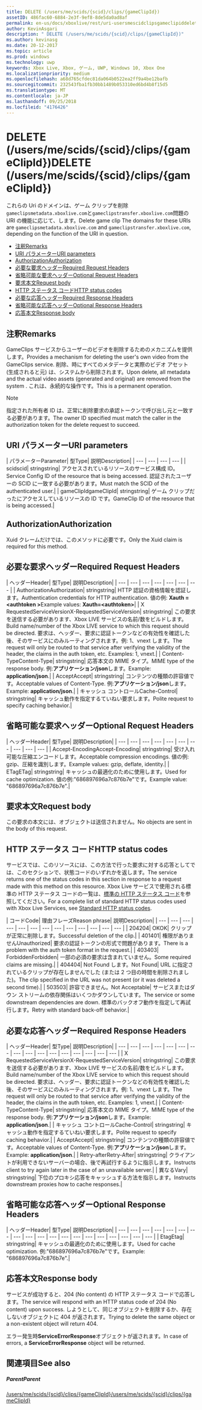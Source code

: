 ```yaml
---
title: DELETE (/users/me/scids/{scid}/clips/{gameClipId})
assetID: 486fac60-6884-2e3f-9ef8-8de5da0ad8af
permalink: en-us/docs/xboxlive/rest/uri-usersmescidclipsgameclipiddelete.html
author: KevinAsgari
description: " DELETE (/users/me/scids/{scid}/clips/{gameClipId})"
ms.author: kevinasg
ms.date: 20-12-2017
ms.topic: article
ms.prod: windows
ms.technology: uwp
keywords: Xbox Live, Xbox, ゲーム, UWP, Windows 10, Xbox One
ms.localizationpriority: medium
ms.openlocfilehash: a68d765cfdec81da064b0522ea2ff9a4be12bafb
ms.sourcegitcommit: 232543fba1fb30bb1489b053310ed6bd4b8f15d5
ms.translationtype: MT
ms.contentlocale: ja-JP
ms.lasthandoff: 09/25/2018
ms.locfileid: "4176426"
---
```

# <a name="delete-usersmescidsscidclipsgameclipid"></a><span data-ttu-id="4fd06-104">DELETE (/users/me/scids/{scid}/clips/{gameClipId})</span><span class="sxs-lookup"><span data-stu-id="4fd06-104">DELETE (/users/me/scids/{scid}/clips/{gameClipId})</span></span>
<span data-ttu-id="4fd06-105">これらの Uri のドメインは、ゲーム クリップを削除`gameclipsmetadata.xboxlive.com`と`gameclipstransfer.xboxlive.com`問題の URI の機能に応じて、します。</span><span class="sxs-lookup"><span data-stu-id="4fd06-105">Delete game clip The domains for these URIs are `gameclipsmetadata.xboxlive.com` and `gameclipstransfer.xboxlive.com`, depending on the function of the URI in question.</span></span>
 
  * [<span data-ttu-id="4fd06-106">注釈</span><span class="sxs-lookup"><span data-stu-id="4fd06-106">Remarks</span></span>](#ID4EX)
  * [<span data-ttu-id="4fd06-107">URI パラメーター</span><span class="sxs-lookup"><span data-stu-id="4fd06-107">URI parameters</span></span>](#ID4ECB)
  * [<span data-ttu-id="4fd06-108">Authorization</span><span class="sxs-lookup"><span data-stu-id="4fd06-108">Authorization</span></span>](#ID4ENB)
  * [<span data-ttu-id="4fd06-109">必要な要求ヘッダー</span><span class="sxs-lookup"><span data-stu-id="4fd06-109">Required Request Headers</span></span>](#ID4EYB)
  * [<span data-ttu-id="4fd06-110">省略可能な要求ヘッダー</span><span class="sxs-lookup"><span data-stu-id="4fd06-110">Optional Request Headers</span></span>](#ID4EEE)
  * [<span data-ttu-id="4fd06-111">要求本文</span><span class="sxs-lookup"><span data-stu-id="4fd06-111">Request body</span></span>](#ID4ENF)
  * [<span data-ttu-id="4fd06-112">HTTP ステータス コード</span><span class="sxs-lookup"><span data-stu-id="4fd06-112">HTTP status codes</span></span>](#ID4EYF)
  * [<span data-ttu-id="4fd06-113">必要な応答ヘッダー</span><span class="sxs-lookup"><span data-stu-id="4fd06-113">Required Response Headers</span></span>](#ID4EIAAC)
  * [<span data-ttu-id="4fd06-114">省略可能な応答ヘッダー</span><span class="sxs-lookup"><span data-stu-id="4fd06-114">Optional Response Headers</span></span>](#ID4E2CAC)
  * [<span data-ttu-id="4fd06-115">応答本文</span><span class="sxs-lookup"><span data-stu-id="4fd06-115">Response body</span></span>](#ID4E2DAC)
 
<a id="ID4EX"></a>

 
## <a name="remarks"></a><span data-ttu-id="4fd06-116">注釈</span><span class="sxs-lookup"><span data-stu-id="4fd06-116">Remarks</span></span>
 
<span data-ttu-id="4fd06-117">GameClips サービスからユーザーのビデオを削除するためのメカニズムを提供します。</span><span class="sxs-lookup"><span data-stu-id="4fd06-117">Provides a mechanism for deleting the user's own video from the GameClips service.</span></span> <span data-ttu-id="4fd06-118">削除、時にすべてのメタデータと実際のビデオ アセット (生成されると元) は、システムから削除されます。</span><span class="sxs-lookup"><span data-stu-id="4fd06-118">Upon delete, all metadata and the actual video assets (generated and original) are removed from the system .</span></span> <span data-ttu-id="4fd06-119">これは、永続的な操作です。</span><span class="sxs-lookup"><span data-stu-id="4fd06-119">This is a permanent operation.</span></span> 

> [!NOTE] 
> <span data-ttu-id="4fd06-120">指定された所有者 ID は、正常に削除要求の承認トークンで呼び出し元と一致する必要があります。</span><span class="sxs-lookup"><span data-stu-id="4fd06-120">The owner ID specified must match the caller in the authorization token for the delete request to succeed.</span></span> 


  
<a id="ID4ECB"></a>

 
## <a name="uri-parameters"></a><span data-ttu-id="4fd06-121">URI パラメーター</span><span class="sxs-lookup"><span data-stu-id="4fd06-121">URI parameters</span></span>
 
| <span data-ttu-id="4fd06-122">パラメーター</span><span class="sxs-lookup"><span data-stu-id="4fd06-122">Parameter</span></span>| <span data-ttu-id="4fd06-123">型</span><span class="sxs-lookup"><span data-stu-id="4fd06-123">Type</span></span>| <span data-ttu-id="4fd06-124">説明</span><span class="sxs-lookup"><span data-stu-id="4fd06-124">Description</span></span>| 
| --- | --- | --- | --- | 
| <span data-ttu-id="4fd06-125">scid</span><span class="sxs-lookup"><span data-stu-id="4fd06-125">scid</span></span>| <span data-ttu-id="4fd06-126">string</span><span class="sxs-lookup"><span data-stu-id="4fd06-126">string</span></span>| <span data-ttu-id="4fd06-127">アクセスされているリソースのサービス構成 ID。</span><span class="sxs-lookup"><span data-stu-id="4fd06-127">Service Config ID of the resource that is being accessed.</span></span> <span data-ttu-id="4fd06-128">認証されたユーザーの SCID に一致する必要があります。</span><span class="sxs-lookup"><span data-stu-id="4fd06-128">Must match the SCID of the authenticated user.</span></span>| 
| <span data-ttu-id="4fd06-129">gameClipId</span><span class="sxs-lookup"><span data-stu-id="4fd06-129">gameClipId</span></span>| <span data-ttu-id="4fd06-130">string</span><span class="sxs-lookup"><span data-stu-id="4fd06-130">string</span></span>| <span data-ttu-id="4fd06-131">ゲーム クリップだったにアクセスしているリソースの ID です。</span><span class="sxs-lookup"><span data-stu-id="4fd06-131">GameClip ID of the resource that is being accessed.</span></span>| 
  
<a id="ID4ENB"></a>

 
## <a name="authorization"></a><span data-ttu-id="4fd06-132">Authorization</span><span class="sxs-lookup"><span data-stu-id="4fd06-132">Authorization</span></span>
 
<span data-ttu-id="4fd06-133">Xuid クレームだけでは、このメソッドに必要です。</span><span class="sxs-lookup"><span data-stu-id="4fd06-133">Only the Xuid claim is required for this method.</span></span>
  
<a id="ID4EYB"></a>

 
## <a name="required-request-headers"></a><span data-ttu-id="4fd06-134">必要な要求ヘッダー</span><span class="sxs-lookup"><span data-stu-id="4fd06-134">Required Request Headers</span></span>
 
| <span data-ttu-id="4fd06-135">ヘッダー</span><span class="sxs-lookup"><span data-stu-id="4fd06-135">Header</span></span>| <span data-ttu-id="4fd06-136">型</span><span class="sxs-lookup"><span data-stu-id="4fd06-136">Type</span></span>| <span data-ttu-id="4fd06-137">説明</span><span class="sxs-lookup"><span data-stu-id="4fd06-137">Description</span></span>| 
| --- | --- | --- | --- | --- | --- | --- | 
| <span data-ttu-id="4fd06-138">Authorization</span><span class="sxs-lookup"><span data-stu-id="4fd06-138">Authorization</span></span>| <span data-ttu-id="4fd06-139">string</span><span class="sxs-lookup"><span data-stu-id="4fd06-139">string</span></span>| <span data-ttu-id="4fd06-140">HTTP 認証の資格情報を認証します。</span><span class="sxs-lookup"><span data-stu-id="4fd06-140">Authentication credentials for HTTP authentication.</span></span> <span data-ttu-id="4fd06-141">値の例: <b>Xauth =&lt;authtoken ></b></span><span class="sxs-lookup"><span data-stu-id="4fd06-141">Example values: <b>Xauth=&lt;authtoken></b></span></span>| 
| <span data-ttu-id="4fd06-142">X RequestedServiceVersion</span><span class="sxs-lookup"><span data-stu-id="4fd06-142">X-RequestedServiceVersion</span></span>| <span data-ttu-id="4fd06-143">string</span><span class="sxs-lookup"><span data-stu-id="4fd06-143">string</span></span>| <span data-ttu-id="4fd06-144">この要求を送信する必要があります、Xbox LIVE サービスの名前/数をビルドします。</span><span class="sxs-lookup"><span data-stu-id="4fd06-144">Build name/number of the Xbox LIVE service to which this request should be directed.</span></span> <span data-ttu-id="4fd06-145">要求は、ヘッダー、要求に認証トークンなどの有効性を確認した後、そのサービスにのみルーティングされます。例: 1、vnext します。</span><span class="sxs-lookup"><span data-stu-id="4fd06-145">The request will only be routed to that service after verifying the validity of the header, the claims in the auth token, etc. Examples: 1, vnext.</span></span>| 
| <span data-ttu-id="4fd06-146">Content-Type</span><span class="sxs-lookup"><span data-stu-id="4fd06-146">Content-Type</span></span>| <span data-ttu-id="4fd06-147">string</span><span class="sxs-lookup"><span data-stu-id="4fd06-147">string</span></span>| <span data-ttu-id="4fd06-148">応答本文の MIME タイプ。</span><span class="sxs-lookup"><span data-stu-id="4fd06-148">MIME type of the response body.</span></span> <span data-ttu-id="4fd06-149">例:<b>アプリケーション/json</b>します。</span><span class="sxs-lookup"><span data-stu-id="4fd06-149">Example: <b>application/json</b>.</span></span>| 
| <span data-ttu-id="4fd06-150">Accept</span><span class="sxs-lookup"><span data-stu-id="4fd06-150">Accept</span></span>| <span data-ttu-id="4fd06-151">string</span><span class="sxs-lookup"><span data-stu-id="4fd06-151">string</span></span>| <span data-ttu-id="4fd06-152">コンテンツの種類の許容値です。</span><span class="sxs-lookup"><span data-stu-id="4fd06-152">Acceptable values of Content-Type.</span></span> <span data-ttu-id="4fd06-153">例:<b>アプリケーション/json</b>します。</span><span class="sxs-lookup"><span data-stu-id="4fd06-153">Example: <b>application/json</b>.</span></span>| 
| <span data-ttu-id="4fd06-154">キャッシュ コントロール</span><span class="sxs-lookup"><span data-stu-id="4fd06-154">Cache-Control</span></span>| <span data-ttu-id="4fd06-155">string</span><span class="sxs-lookup"><span data-stu-id="4fd06-155">string</span></span>| <span data-ttu-id="4fd06-156">キャッシュ動作を指定するていねい要求します。</span><span class="sxs-lookup"><span data-stu-id="4fd06-156">Polite request to specify caching behavior.</span></span>| 
  
<a id="ID4EEE"></a>

 
## <a name="optional-request-headers"></a><span data-ttu-id="4fd06-157">省略可能な要求ヘッダー</span><span class="sxs-lookup"><span data-stu-id="4fd06-157">Optional Request Headers</span></span>
 
| <span data-ttu-id="4fd06-158">ヘッダー</span><span class="sxs-lookup"><span data-stu-id="4fd06-158">Header</span></span>| <span data-ttu-id="4fd06-159">型</span><span class="sxs-lookup"><span data-stu-id="4fd06-159">Type</span></span>| <span data-ttu-id="4fd06-160">説明</span><span class="sxs-lookup"><span data-stu-id="4fd06-160">Description</span></span>| 
| --- | --- | --- | --- | --- | --- | --- | --- | --- | --- | 
| <span data-ttu-id="4fd06-161">Accept-Encoding</span><span class="sxs-lookup"><span data-stu-id="4fd06-161">Accept-Encoding</span></span>| <span data-ttu-id="4fd06-162">string</span><span class="sxs-lookup"><span data-stu-id="4fd06-162">string</span></span>| <span data-ttu-id="4fd06-163">受け入れ可能な圧縮エンコードします。</span><span class="sxs-lookup"><span data-stu-id="4fd06-163">Acceptable compression encodings.</span></span> <span data-ttu-id="4fd06-164">値の例: gzip、圧縮を識別します。</span><span class="sxs-lookup"><span data-stu-id="4fd06-164">Example values: gzip, deflate, identity.</span></span>| 
| <span data-ttu-id="4fd06-165">ETag</span><span class="sxs-lookup"><span data-stu-id="4fd06-165">ETag</span></span>| <span data-ttu-id="4fd06-166">string</span><span class="sxs-lookup"><span data-stu-id="4fd06-166">string</span></span>| <span data-ttu-id="4fd06-167">キャッシュの最適化のために使用します。</span><span class="sxs-lookup"><span data-stu-id="4fd06-167">Used for cache optimization.</span></span> <span data-ttu-id="4fd06-168">値の例:"686897696a7c876b7e"です。</span><span class="sxs-lookup"><span data-stu-id="4fd06-168">Example value: "686897696a7c876b7e".</span></span>| 
  
<a id="ID4ENF"></a>

 
## <a name="request-body"></a><span data-ttu-id="4fd06-169">要求本文</span><span class="sxs-lookup"><span data-stu-id="4fd06-169">Request body</span></span>
 
<span data-ttu-id="4fd06-170">この要求の本文には、オブジェクトは送信されません。</span><span class="sxs-lookup"><span data-stu-id="4fd06-170">No objects are sent in the body of this request.</span></span>
  
<a id="ID4EYF"></a>

 
## <a name="http-status-codes"></a><span data-ttu-id="4fd06-171">HTTP ステータス コード</span><span class="sxs-lookup"><span data-stu-id="4fd06-171">HTTP status codes</span></span>
 
<span data-ttu-id="4fd06-172">サービスでは、このリソースには、この方法で行った要求に対する応答としてでは、このセクションで、状態コードのいずれかを返します。</span><span class="sxs-lookup"><span data-stu-id="4fd06-172">The service returns one of the status codes in this section in response to a request made with this method on this resource.</span></span> <span data-ttu-id="4fd06-173">Xbox Live サービスで使用される標準の HTTP ステータス コードの一覧は、[標準の HTTP ステータス コード](../../additional/httpstatuscodes.md)を参照してください。</span><span class="sxs-lookup"><span data-stu-id="4fd06-173">For a complete list of standard HTTP status codes used with Xbox Live Services, see [Standard HTTP status codes](../../additional/httpstatuscodes.md).</span></span>
 
| <span data-ttu-id="4fd06-174">コード</span><span class="sxs-lookup"><span data-stu-id="4fd06-174">Code</span></span>| <span data-ttu-id="4fd06-175">理由フレーズ</span><span class="sxs-lookup"><span data-stu-id="4fd06-175">Reason phrase</span></span>| <span data-ttu-id="4fd06-176">説明</span><span class="sxs-lookup"><span data-stu-id="4fd06-176">Description</span></span>| 
| --- | --- | --- | --- | --- | --- | --- | --- | --- | --- | --- | --- | --- | 
| <span data-ttu-id="4fd06-177">204</span><span class="sxs-lookup"><span data-stu-id="4fd06-177">204</span></span>| <span data-ttu-id="4fd06-178">OK</span><span class="sxs-lookup"><span data-stu-id="4fd06-178">OK</span></span>| <span data-ttu-id="4fd06-179">クリップが正常に削除します。</span><span class="sxs-lookup"><span data-stu-id="4fd06-179">Successful deletion of the clip.</span></span>| 
| <span data-ttu-id="4fd06-180">401</span><span class="sxs-lookup"><span data-stu-id="4fd06-180">401</span></span>| <span data-ttu-id="4fd06-181">権限がありません</span><span class="sxs-lookup"><span data-stu-id="4fd06-181">Unauthorized</span></span>| <span data-ttu-id="4fd06-182">要求の認証トークンの形式で問題があります。</span><span class="sxs-lookup"><span data-stu-id="4fd06-182">There is a problem with the auth token format in the request.</span></span>| 
| <span data-ttu-id="4fd06-183">403</span><span class="sxs-lookup"><span data-stu-id="4fd06-183">403</span></span>| <span data-ttu-id="4fd06-184">Forbidden</span><span class="sxs-lookup"><span data-stu-id="4fd06-184">Forbidden</span></span>| <span data-ttu-id="4fd06-185">一部の必須の要求は含まれていません。</span><span class="sxs-lookup"><span data-stu-id="4fd06-185">Some required claims are missing.</span></span>| 
| <span data-ttu-id="4fd06-186">404</span><span class="sxs-lookup"><span data-stu-id="4fd06-186">404</span></span>| <span data-ttu-id="4fd06-187">Not Found します。</span><span class="sxs-lookup"><span data-stu-id="4fd06-187">Not Found</span></span>| <span data-ttu-id="4fd06-188">URL に指定されているクリップが存在しませんでした (または 2 つ目の時間を削除されました)。</span><span class="sxs-lookup"><span data-stu-id="4fd06-188">The clip specified in the URL was not present (or it was deleted a second time).</span></span>| 
| <span data-ttu-id="4fd06-189">503</span><span class="sxs-lookup"><span data-stu-id="4fd06-189">503</span></span>| <span data-ttu-id="4fd06-190">許容できません。</span><span class="sxs-lookup"><span data-stu-id="4fd06-190">Not Acceptable</span></span>| <span data-ttu-id="4fd06-191">サービスまたはダウン ストリームの依存関係はいくつかダウンしています。</span><span class="sxs-lookup"><span data-stu-id="4fd06-191">The service or some downstream dependencies are down.</span></span> <span data-ttu-id="4fd06-192">標準のバックオフ動作を指定して再試行します。</span><span class="sxs-lookup"><span data-stu-id="4fd06-192">Retry with standard back-off behavior.</span></span>| 
  
<a id="ID4EIAAC"></a>

 
## <a name="required-response-headers"></a><span data-ttu-id="4fd06-193">必要な応答ヘッダー</span><span class="sxs-lookup"><span data-stu-id="4fd06-193">Required Response Headers</span></span>
 
| <span data-ttu-id="4fd06-194">ヘッダー</span><span class="sxs-lookup"><span data-stu-id="4fd06-194">Header</span></span>| <span data-ttu-id="4fd06-195">型</span><span class="sxs-lookup"><span data-stu-id="4fd06-195">Type</span></span>| <span data-ttu-id="4fd06-196">説明</span><span class="sxs-lookup"><span data-stu-id="4fd06-196">Description</span></span>| 
| --- | --- | --- | --- | --- | --- | --- | --- | --- | --- | --- | --- | --- | --- | --- | --- | 
| <span data-ttu-id="4fd06-197">X RequestedServiceVersion</span><span class="sxs-lookup"><span data-stu-id="4fd06-197">X-RequestedServiceVersion</span></span>| <span data-ttu-id="4fd06-198">string</span><span class="sxs-lookup"><span data-stu-id="4fd06-198">string</span></span>| <span data-ttu-id="4fd06-199">この要求を送信する必要があります、Xbox LIVE サービスの名前/数をビルドします。</span><span class="sxs-lookup"><span data-stu-id="4fd06-199">Build name/number of the Xbox LIVE service to which this request should be directed.</span></span> <span data-ttu-id="4fd06-200">要求は、ヘッダー、要求に認証トークンなどの有効性を確認した後、そのサービスにのみルーティングされます。例: 1、vnext します。</span><span class="sxs-lookup"><span data-stu-id="4fd06-200">The request will only be routed to that service after verifying the validity of the header, the claims in the auth token, etc. Examples: 1, vnext.</span></span>| 
| <span data-ttu-id="4fd06-201">Content-Type</span><span class="sxs-lookup"><span data-stu-id="4fd06-201">Content-Type</span></span>| <span data-ttu-id="4fd06-202">string</span><span class="sxs-lookup"><span data-stu-id="4fd06-202">string</span></span>| <span data-ttu-id="4fd06-203">応答本文の MIME タイプ。</span><span class="sxs-lookup"><span data-stu-id="4fd06-203">MIME type of the response body.</span></span> <span data-ttu-id="4fd06-204">例:<b>アプリケーション/json</b>します。</span><span class="sxs-lookup"><span data-stu-id="4fd06-204">Example: <b>application/json</b>.</span></span>| 
| <span data-ttu-id="4fd06-205">キャッシュ コントロール</span><span class="sxs-lookup"><span data-stu-id="4fd06-205">Cache-Control</span></span>| <span data-ttu-id="4fd06-206">string</span><span class="sxs-lookup"><span data-stu-id="4fd06-206">string</span></span>| <span data-ttu-id="4fd06-207">キャッシュ動作を指定するていねい要求します。</span><span class="sxs-lookup"><span data-stu-id="4fd06-207">Polite request to specify caching behavior.</span></span>| 
| <span data-ttu-id="4fd06-208">Accept</span><span class="sxs-lookup"><span data-stu-id="4fd06-208">Accept</span></span>| <span data-ttu-id="4fd06-209">string</span><span class="sxs-lookup"><span data-stu-id="4fd06-209">string</span></span>| <span data-ttu-id="4fd06-210">コンテンツの種類の許容値です。</span><span class="sxs-lookup"><span data-stu-id="4fd06-210">Acceptable values of Content-Type.</span></span> <span data-ttu-id="4fd06-211">例:<b>アプリケーション/json</b>します。</span><span class="sxs-lookup"><span data-stu-id="4fd06-211">Example: <b>application/json</b>.</span></span>| 
| <span data-ttu-id="4fd06-212">Retry-after</span><span class="sxs-lookup"><span data-stu-id="4fd06-212">Retry-After</span></span>| <span data-ttu-id="4fd06-213">string</span><span class="sxs-lookup"><span data-stu-id="4fd06-213">string</span></span>| <span data-ttu-id="4fd06-214">クライアントが利用できないサーバーの場合、後で再試行するように指示します。</span><span class="sxs-lookup"><span data-stu-id="4fd06-214">Instructs client to try again later in the case of an unavailable server.</span></span>| 
| <span data-ttu-id="4fd06-215">異なる</span><span class="sxs-lookup"><span data-stu-id="4fd06-215">Vary</span></span>| <span data-ttu-id="4fd06-216">string</span><span class="sxs-lookup"><span data-stu-id="4fd06-216">string</span></span>| <span data-ttu-id="4fd06-217">下位のプロキシ応答をキャッシュする方法を指示します。</span><span class="sxs-lookup"><span data-stu-id="4fd06-217">Instructs downstream proxies how to cache responses.</span></span>| 
  
<a id="ID4E2CAC"></a>

 
## <a name="optional-response-headers"></a><span data-ttu-id="4fd06-218">省略可能な応答ヘッダー</span><span class="sxs-lookup"><span data-stu-id="4fd06-218">Optional Response Headers</span></span>
 
| <span data-ttu-id="4fd06-219">ヘッダー</span><span class="sxs-lookup"><span data-stu-id="4fd06-219">Header</span></span>| <span data-ttu-id="4fd06-220">型</span><span class="sxs-lookup"><span data-stu-id="4fd06-220">Type</span></span>| <span data-ttu-id="4fd06-221">説明</span><span class="sxs-lookup"><span data-stu-id="4fd06-221">Description</span></span>| 
| --- | --- | --- | --- | --- | --- | --- | --- | --- | --- | --- | --- | --- | --- | --- | --- | --- | --- | --- | 
| <span data-ttu-id="4fd06-222">Etag</span><span class="sxs-lookup"><span data-stu-id="4fd06-222">Etag</span></span>| <span data-ttu-id="4fd06-223">string</span><span class="sxs-lookup"><span data-stu-id="4fd06-223">string</span></span>| <span data-ttu-id="4fd06-224">キャッシュの最適化のために使用します。</span><span class="sxs-lookup"><span data-stu-id="4fd06-224">Used for cache optimization.</span></span> <span data-ttu-id="4fd06-225">例:"686897696a7c876b7e"です。</span><span class="sxs-lookup"><span data-stu-id="4fd06-225">Example: "686897696a7c876b7e".</span></span>| 
  
<a id="ID4E2DAC"></a>

 
## <a name="response-body"></a><span data-ttu-id="4fd06-226">応答本文</span><span class="sxs-lookup"><span data-stu-id="4fd06-226">Response body</span></span>
 
<span data-ttu-id="4fd06-227">サービスが成功すると、204 (No content) の HTTP ステータス コードで応答します。</span><span class="sxs-lookup"><span data-stu-id="4fd06-227">The service will respond with an HTTP status code of 204 (No content) upon success.</span></span> <span data-ttu-id="4fd06-228">しようとして、同じオブジェクトを削除するか、存在しないオブジェクトに 404 が返されます。</span><span class="sxs-lookup"><span data-stu-id="4fd06-228">Trying to delete the same object or a non-existent object will return 404.</span></span>
 
<span data-ttu-id="4fd06-229">エラー発生時**ServiceErrorResponse**オブジェクトが返されます。</span><span class="sxs-lookup"><span data-stu-id="4fd06-229">In case of errors, a **ServiceErrorResponse** object will be returned.</span></span>
  
<a id="ID4EJEAC"></a>

 
## <a name="see-also"></a><span data-ttu-id="4fd06-230">関連項目</span><span class="sxs-lookup"><span data-stu-id="4fd06-230">See also</span></span>
 
<a id="ID4ELEAC"></a>

 
##### <a name="parent"></a><span data-ttu-id="4fd06-231">Parent</span><span class="sxs-lookup"><span data-stu-id="4fd06-231">Parent</span></span> 

[<span data-ttu-id="4fd06-232">/users/me/scids/{scid}/clips/{gameClipId}</span><span class="sxs-lookup"><span data-stu-id="4fd06-232">/users/me/scids/{scid}/clips/{gameClipId}</span></span>](uri-usersmescidclipsgameclipid.md)

   